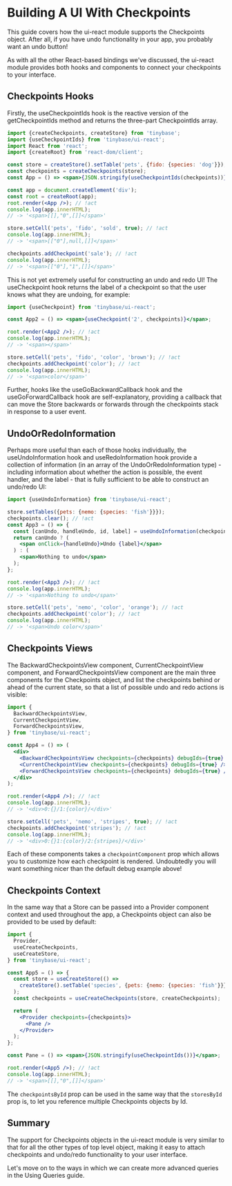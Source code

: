 # Building A UI With Checkpoints

This guide covers how the ui-react module supports the Checkpoints object. After
all, if you have undo functionality in your app, you probably want an undo
button!

As with all the other React-based bindings we've discussed, the ui-react module
provides both hooks and components to connect your checkpoints to your
interface.

## Checkpoints Hooks

Firstly, the useCheckpointIds hook is the reactive version of the
getCheckpointIds method and returns the three-part CheckpointIds array.

```jsx
import {createCheckpoints, createStore} from 'tinybase';
import {useCheckpointIds} from 'tinybase/ui-react';
import React from 'react';
import {createRoot} from 'react-dom/client';

const store = createStore().setTable('pets', {fido: {species: 'dog'}});
const checkpoints = createCheckpoints(store);
const App = () => <span>{JSON.stringify(useCheckpointIds(checkpoints))}</span>;

const app = document.createElement('div');
const root = createRoot(app);
root.render(<App />); // !act
console.log(app.innerHTML);
// -> '<span>[[],"0",[]]</span>'

store.setCell('pets', 'fido', 'sold', true); // !act
console.log(app.innerHTML);
// -> '<span>[["0"],null,[]]</span>'

checkpoints.addCheckpoint('sale'); // !act
console.log(app.innerHTML);
// -> '<span>[["0"],"1",[]]</span>'
```

This is not yet extremely useful for constructing an undo and redo UI! The
useCheckpoint hook returns the label of a checkpoint so that the user knows what
they are undoing, for example:

```jsx
import {useCheckpoint} from 'tinybase/ui-react';

const App2 = () => <span>{useCheckpoint('2', checkpoints)}</span>;

root.render(<App2 />); // !act
console.log(app.innerHTML);
// -> '<span></span>'

store.setCell('pets', 'fido', 'color', 'brown'); // !act
checkpoints.addCheckpoint('color'); // !act
console.log(app.innerHTML);
// -> '<span>color</span>'
```

Further, hooks like the useGoBackwardCallback hook and the useGoForwardCallback
hook are self-explanatory, providing a callback that can move the Store
backwards or forwards through the checkpoints stack in response to a user event.

## UndoOrRedoInformation

Perhaps more useful than each of those hooks individually, the
useUndoInformation hook and useRedoInformation hook provide a collection of
information (in an array of the UndoOrRedoInformation type) - including
information about whether the action is possible, the event handler, and the
label - that is fully sufficient to be able to construct an undo/redo UI:

```jsx
import {useUndoInformation} from 'tinybase/ui-react';

store.setTables({pets: {nemo: {species: 'fish'}}});
checkpoints.clear(); // !act
const App3 = () => {
  const [canUndo, handleUndo, id, label] = useUndoInformation(checkpoints);
  return canUndo ? (
    <span onClick={handleUndo}>Undo {label}</span>
  ) : (
    <span>Nothing to undo</span>
  );
};

root.render(<App3 />); // !act
console.log(app.innerHTML);
// -> '<span>Nothing to undo</span>'

store.setCell('pets', 'nemo', 'color', 'orange'); // !act
checkpoints.addCheckpoint('color'); // !act
console.log(app.innerHTML);
// -> '<span>Undo color</span>'
```

## Checkpoints Views

The BackwardCheckpointsView component, CurrentCheckpointView component, and
ForwardCheckpointsView component are the main three components for the
Checkpoints object, and list the checkpoints behind or ahead of the current
state, so that a list of possible undo and redo actions is visible:

```jsx
import {
  BackwardCheckpointsView,
  CurrentCheckpointView,
  ForwardCheckpointsView,
} from 'tinybase/ui-react';

const App4 = () => (
  <div>
    <BackwardCheckpointsView checkpoints={checkpoints} debugIds={true} />/
    <CurrentCheckpointView checkpoints={checkpoints} debugIds={true} />/
    <ForwardCheckpointsView checkpoints={checkpoints} debugIds={true} />
  </div>
);

root.render(<App4 />); // !act
console.log(app.innerHTML);
// -> '<div>0:{}/1:{color}/</div>'

store.setCell('pets', 'nemo', 'stripes', true); // !act
checkpoints.addCheckpoint('stripes'); // !act
console.log(app.innerHTML);
// -> '<div>0:{}1:{color}/2:{stripes}/</div>'
```

Each of these components takes a `checkpointComponent` prop which allows you to
customize how each checkpoint is rendered. Undoubtedly you will want something
nicer than the default debug example above!

## Checkpoints Context

In the same way that a Store can be passed into a Provider component context and
used throughout the app, a Checkpoints object can also be provided to be used by
default:

```jsx
import {
  Provider,
  useCreateCheckpoints,
  useCreateStore,
} from 'tinybase/ui-react';

const App5 = () => {
  const store = useCreateStore(() =>
    createStore().setTable('species', {pets: {nemo: {species: 'fish'}}}),
  );
  const checkpoints = useCreateCheckpoints(store, createCheckpoints);

  return (
    <Provider checkpoints={checkpoints}>
      <Pane />
    </Provider>
  );
};

const Pane = () => <span>{JSON.stringify(useCheckpointIds())}</span>;

root.render(<App5 />); // !act
console.log(app.innerHTML);
// -> '<span>[[],"0",[]]</span>'
```

The `checkpointsById` prop can be used in the same way that the `storesById`
prop is, to let you reference multiple Checkpoints objects by Id.

## Summary

The support for Checkpoints objects in the ui-react module is very similar to
that for all the other types of top level object, making it easy to attach
checkpoints and undo/redo functionality to your user interface.

Let's move on to the ways in which we can create more advanced queries in the
Using Queries guide.
